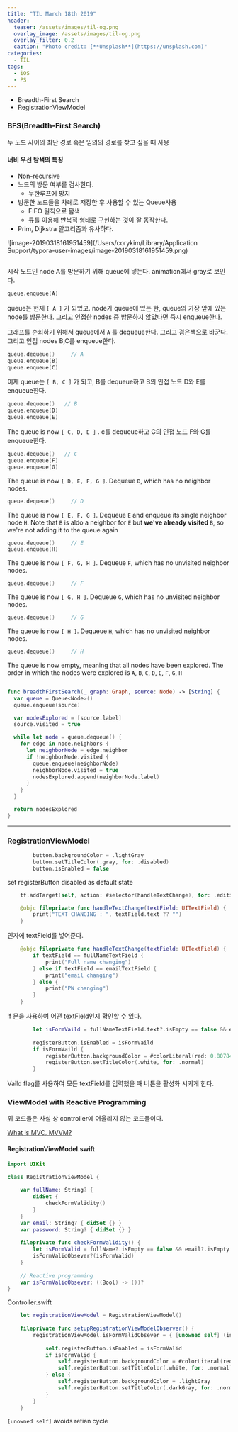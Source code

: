 ```yaml
---
title: "TIL March 18th 2019"
header:
  teaser: /assets/images/til-og.png
  overlay_image: /assets/images/til-og.png
  overlay_filter: 0.2
  caption: "Photo credit: [**Unsplash**](https://unsplash.com)"
categories:
  - TIL
tags:
  - iOS
  - PS
---
```




- Breadth-First Search
- RegistrationViewModel



### BFS(Breadth-First Search)

두 노드 사이의 최단 경로 혹은 임의의 경로를 찾고 싶을 때 사용



#### 너비 우선 탐색의 특징

- Non-recursive
- 노드의 방문 여부를 검사한다.
  - 무한루프에 방지
- 방문한 노드들을 차례로 저장한 후 사용할 수 있는 Queue사용
  - FIFO 원칙으로 탐색
  - 큐를 이용해 반복적 형태로 구현하는 것이 잘 동작한다.
- Prim, Dijkstra 알고리즘과 유사하다.



![image-20190318161951459](/Users/corykim/Library/Application Support/typora-user-images/image-20190318161951459.png)

<img src="https://github.com/raywenderlich/swift-algorithm-club/blob/master/Breadth-First%20Search/Images/AnimatedExample.gif" alt="">

시작 노드인 node A를 방문하기 위해 queue에 넣는다. animation에서 gray로 보인다.

```swift
queue.enqueue(A)
```

queue는 현재 `[ A ]` 가 되었고. node가 queue에 있는 한, queue의 가장 앞에 있는 node를 방문한다. 그리고 인접한 nodes 중 방문하지 않았다면 즉시 enqueue한다.

그래프를 순회하기 위해서 queue에서 `A` 를 dequeue한다. 그리고 검은색으로 바꾼다. 그리고 인접 nodes B,C를 enqueue한다.

```swift
queue.dequeue()		// A
queue.enqueue(B)
queue.enqueue(C)
```

이제 queue는 `[ B, C ]` 가 되고, B를 dequeue하고 B의 인접 노드 D와 E를 enqueue한다.

```swift
queue.dequeue()   // B
queue.enqueue(D)
queue.enqueue(E)
```

The queue is now `[ C, D, E ]` . c를 dequeue하고 C의 인접 노드 F와 G를 enqueue한다.

```swift
queue.dequeue()   // C
queue.enqueue(F)
queue.enqueue(G)
```

The queue is now `[ D, E, F, G ]`.   Dequeue `D`, which has no neighbor nodes.

```swift
queue.dequeue() 	// D
```

The queue is now `[ E, F, G ]`.   Dequeue `E` and enqueue its single neighbor node `H`. Note that `B` is aldo a neighbor for `E` but **we've already visited** `B`, so we're not adding it to the queue again

```swift
queue.dequeue()		// E
queue.enqueue(H)
```

The queue is now `[ F, G, H ]`. Dequeue `F`, which has no unvisited neighbor nodes.

```swift
queue.dequeue()		// F
```

The queue is now `[ G, H ]`. Dequeue `G`, which has no unvisited neighbor nodes.

```swift
queue.dequeue()		// G
```

The queue is now `[ H ]`. Dequeue `H`, which has no unvisited neighbor nodes.

```swift
queue.dequeue()		// H
```

The queue is now empty, meaning that all nodes have been explored. The order in which the nodes were explored is `A`, `B`, `C`, `D`, `E`, `F`, `G`, `H`

<img src="https://github.com/raywenderlich/swift-algorithm-club/blob/master/Breadth-First%20Search/Images/TraversalTree.png" alt="">



```swift
func breadthFirstSearch(_ graph: Graph, source: Node) -> [String] {
  var queue = Queue<Node>()
  queue.enqueue(source)

  var nodesExplored = [source.label]
  source.visited = true

  while let node = queue.dequeue() {
    for edge in node.neighbors {
      let neighborNode = edge.neighbor
      if !neighborNode.visited {
        queue.enqueue(neighborNode)
        neighborNode.visited = true
        nodesExplored.append(neighborNode.label)
      }
    }
  }

  return nodesExplored
}
```





---



### RegistrationViewModel

```swift
        button.backgroundColor = .lightGray
        button.setTitleColor(.gray, for: .disabled)
        button.isEnabled = false
```

set registerButton disabled as default state



```swift
    tf.addTarget(self, action: #selector(handleTextChange), for: .editingChanged)
```



```swift
    @objc fileprivate func handleTextChange(textField: UITextField) {
        print("TEXT CHANGING : ", textField.text ?? "")
    }
```

인자에 textField를 넣어준다.



```swift
    @objc fileprivate func handleTextChange(textField: UITextField) {
        if textField == fullNameTextField {
            print("Full name changing")
        } else if textField == emailTextField {
            print("email changing")
        } else {
            print("PW changing")
        }
    }
```

if 문을 사용하여 어떤 textField인지 확인할 수 있다.



```swift
        let isFormVaild = fullNameTextField.text?.isEmpty == false && emailTextField.text?.isEmpty == false && passwordTextField.text?.isEmpty == false
        
        registerButton.isEnabled = isFormVaild
        if isFormVaild {
            registerButton.backgroundColor = #colorLiteral(red: 0.8078431487, green: 0.02745098062, blue: 0.3333333433, alpha: 1)
            registerButton.setTitleColor(.white, for: .normal)
        }
```

Vaild flag를 사용하여 모든 textField를 입력했을 때 버튼을 활성화 시키게 한다.



### ViewModel with Reactive Programming

위 코드들은 사실 상 controller에 어울리지 않는 코드들이다.

[What is MVC, MVVM?](https://magi82.github.io/android-mvc-mvp-mvvm/)



#### RegistrationViewModel.swift

```swift
import UIKit

class RegistrationViewModel {
    
    var fullName: String? {
        didSet {
            checkFormValidity()
        }
    }
    var email: String? { didSet {} }
    var password: String? { didSet {} }
    
    fileprivate func checkFormValidity() {
        let isFormValid = fullName?.isEmpty == false && email?.isEmpty == false && password?.isEmpty == false
        isFormValidObsever?(isFormValid)
    }
    
    // Reactive programming
    var isFormValidObsever: ((Bool) -> ())?
}
```



Controller.swift

```swift
    let registrationViewModel = RegistrationViewModel()
    
    fileprivate func setupRegistrationViewModelObserver() {
        registrationViewModel.isFormValidObsever = { [unowned self] (isFormValid) in
            
            self.registerButton.isEnabled = isFormValid
            if isFormValid {
                self.registerButton.backgroundColor = #colorLiteral(red: 0.8078431487, green: 0.02745098062, blue: 0.3333333433, alpha: 1)
                self.registerButton.setTitleColor(.white, for: .normal)
            } else {
                self.registerButton.backgroundColor = .lightGray
                self.registerButton.setTitleColor(.darkGray, for: .normal)
            }
        }
    }
```

`[unowned self]` avoids retian cycle



<img src="/assets/images/til-mar-18-1.png" alt="">


